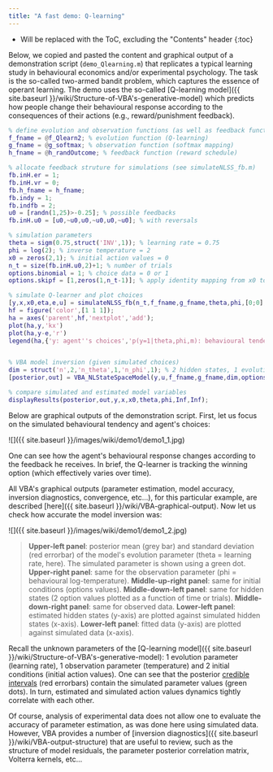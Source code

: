 ```yaml
---
title: "A fast demo: Q-learning"
---
```

* Will be replaced with the ToC, excluding the "Contents" header
{:toc}

Below, we copied and pasted the content and graphical output of a demonstration script (`demo_Qlearning.m`) that replicates a typical learning study in behavioural economics and/or experimental psychology.
The task is the so-called two-armed bandit problem, which captures the essence of operant learning. The demo uses the so-called [Q-learning model]({{ site.baseurl }}/wiki/Structure-of-VBA's-generative-model) which predicts how people change their behavioural response according to the consequences of their actions (e.g., reward/punishment feedback).


```matlab
% define evolution and observation functions (as well as feedback function)
f_fname = @f_Qlearn2; % evolution function (Q-learning)
g_fname = @g_softmax; % observation function (softmax mapping)
h_fname = @h_randOutcome; % feedback function (reward schedule)

% allocate feedback struture for simulations (see simulateNLSS_fb.m)
fb.inH.er = 1;
fb.inH.vr = 0;
fb.h_fname = h_fname;
fb.indy = 1;
fb.indfb = 2;
u0 = [randn(1,25)>-0.25]; % possible feedbacks
fb.inH.u0 = [u0,~u0,u0,~u0,u0,~u0]; % with reversals

% simulation parameters
theta = sigm(0.75,struct('INV',1)); % learning rate = 0.75
phi = log(2); % inverse temperature = 2
x0 = zeros(2,1); % initial action values = 0
n_t = size(fb.inH.u0,2)+1; % number of trials
options.binomial = 1; % choice data = 0 or 1
options.skipf = [1,zeros(1,n_t-1)]; % apply identity mapping from x0 to x1.

% simulate Q-learner and plot choices
[y,x,x0,eta,e,u] = simulateNLSS_fb(n_t,f_fname,g_fname,theta,phi,[0;0],Inf,Inf,options,x0,fb);
hf = figure('color',[1 1 1]);
ha = axes('parent',hf,'nextplot','add');
plot(ha,y,'kx')
plot(ha,y-e,'r')
legend(ha,{'y: agent''s choices','p(y=1|theta,phi,m): behavioural tendency'})


% VBA model inversion (given simulated choices)
dim = struct('n',2,'n_theta',1,'n_phi',1); % 2 hidden states, 1 evolution param, 1 observation param
[posterior,out] = VBA_NLStateSpaceModel(y,u,f_fname,g_fname,dim,options);

% compare simulated and estimated model variables
displayResults(posterior,out,y,x,x0,theta,phi,Inf,Inf);
```

Below are graphical outputs of the demonstration script. First, let us focus on the simulated behavioural tendency and agent's choices:

![]({{ site.baseurl }}/images/wiki/demo1/demo1_1.jpg)

One can see how the agent's behavioural response changes according to the feedback he receives. In brief, the Q-learner is tracking the winning option (which effectively varies over time).

All VBA's graphical outputs (parameter estimation, model accuracy, inversion diagnostics, convergence, etc...), for this particular example, are described [here]({{ site.baseurl }}/wiki/VBA-graphical-output). Now let us check how accurate the model inversion was:

![]({{ site.baseurl }}/images/wiki/demo1/demo1_2.jpg)

> **Upper-left panel**: posterior mean (grey bar) and standard deviation (red errorbar) of the model's evolution parameter (theta = learning rate, here). The simulated parameter is shown using a green dot. **Upper-right panel**: same for the observation parameter (phi = behavioural log-temperature). **Middle-up-right panel**: same for initial conditions (options values). **Middle-down-left panel**: same for hidden states (2 option values plotted as a function of time or trials). **Middle-down-right panel**: same for observed data. **Lower-left panel**: estimated hidden states (y-axis) are plotted against simulated hidden states (x-axis). **Lower-left panel**: fitted data (y-axis) are plotted against simulated data (x-axis).

Recall the unknown parameters of the [Q-learning model]({{ site.baseurl }}/wiki/Structure-of-VBA's-generative-model): 1 evolution parameter (learning rate), 1 observation parameter (temperature) and 2 initial conditions (initial action values).
One can see that the posterior [credible intervals](https://en.wikipedia.org/wiki/Credible_interval) (red errorbars) contain the simulated parameter values (green dots). In turn, estimated and simulated action values dynamics tightly correlate with each other.

Of course, analysis of experimental data does not allow one to evaluate the accuracy of parameter estimation, as was done here using simulated data. However, VBA provides a number of [inversion diagnostics]({{ site.baseurl }}/wiki/VBA-output-structure) that are useful to review, such as the structure of model residuals, the parameter posterior correlation matrix, Volterra kernels, etc...


